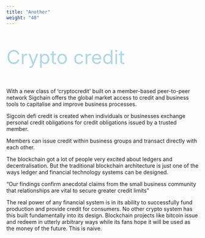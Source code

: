```yaml
---
title: "Another"
weight: "40"
---
```

<div style="font-size: 50px; color: lightblue">
<p>Crypto credit</p>
</div>

With a new class of ‘cryptocredit' built on a member-based peer-to-peer network Sigchain offers the global market access to credit and business tools to capitalise and improve business processes.

Sigcoin defi credit is created when individuals or businesses exchange personal credit obligations for credit obligations issued by a trusted member.

Members can issue credit within business groups and transact directly with each other.

The blockchain got a lot of people very excited about ledgers and decentralisation. But the traditional blockchain architecture is just one of the ways ledger and financial technology systems can be designed.

“Our findings confirm anecdotal claims from the small business community that relationships are vital to secure greater credit limits"

The real power of any financial system is in its ability to successfully fund production and provide credit for consumers. No other crypto system has this built fundamentally into its design. Blockchain projects like bitcoin issue and redeem in utterly arbitrary ways while its fans hope it will be used as the money of the future. This is naive.
